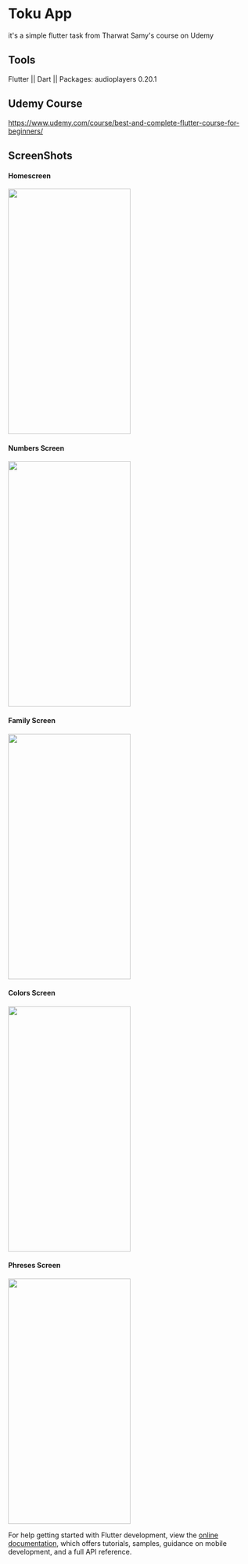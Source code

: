 # Toku App
it's a simple flutter task from Tharwat Samy's course on Udemy

## Tools
Flutter || Dart || Packages: audioplayers 0.20.1  

## Udemy Course
https://www.udemy.com/course/best-and-complete-flutter-course-for-beginners/

## ScreenShots

#### Homescreen
<img src="https://github.com/moh-eltabei/Toku-App/blob/master/Screenshot_1670636041.png" width="250" height="500" />

#### Numbers Screen
<img src="https://github.com/moh-eltabei/Toku-App/blob/master/Screenshot_1670636043.png" width="250" height="500" />

#### Family Screen
<img src="https://github.com/moh-eltabei/Toku-App/blob/master/Screenshot_1670636047.png" width="250" height="500" />

#### Colors Screen
<img src="https://github.com/moh-eltabei/Toku-App/blob/master/Screenshot_1670636050.png" width="250" height="500" />

#### Phreses Screen
<img src="https://github.com/moh-eltabei/Toku-App/blob/master/Screenshot_1670636054.png" width="250" height="500" />

For help getting started with Flutter development, view the
[online documentation](https://docs.flutter.dev/), which offers tutorials,
samples, guidance on mobile development, and a full API reference.

